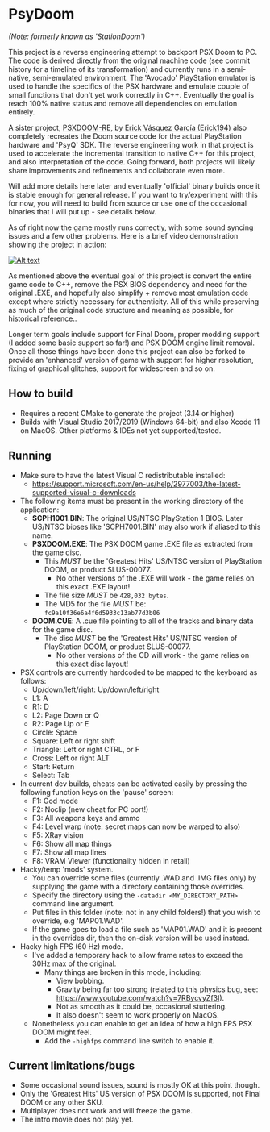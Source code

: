 # PsyDoom
*(Note: formerly known as 'StationDoom')*

This project is a reverse engineering attempt to backport PSX Doom to PC. The code is derived directly from the original machine code (see commit history for a timeline of its transformation) and currently runs in a semi-native, semi-emulated environment. The 'Avocado' PlayStation emulator is used to handle the specifics of the PSX hardware and emulate couple of small functions that don't yet work correctly in C++. Eventually the goal is reach 100% native status and remove all dependencies on emulation entirely.

A sister project, [PSXDOOM-RE](https://github.com/Erick194/PSXDOOM-RE), by [Erick Vásquez García (Erick194)](https://github.com/Erick194) also completely recreates the Doom source code for the actual PlayStation hardware and 'PsyQ' SDK. The reverse engineering work in that project is used to accelerate the incremental transition to native C++ for this project, and also interpretation of the code. Going forward, both projects will likely share improvements and refinements and collaborate even more.

Will add more details here later and eventually 'official' binary builds once it is stable enough for general release. If you want to try/experiment with this for now, you will need to build from source or use one of the occasional binaries that I will put up - see details below.

As of right now the game mostly runs correctly, with some sound syncing issues and a few other problems. Here is a brief video demonstration showing the project in action:

[![Alt text](https://img.youtube.com/vi/o7t7w1YjjSw/0.jpg)](https://www.youtube.com/watch?v=o7t7w1YjjSw)

As mentioned above the eventual goal of this project is convert the entire game code to C++, remove the PSX BIOS dependency and need for the original .EXE, and hopefully also simplify + remove most emulation code except where strictly necessary for authenticity. All of this while preserving as much of the original code structure and meaning as possible, for historical reference..

Longer term goals include support for Final Doom, proper modding support (I added some basic support so far!) and PSX DOOM engine limit removal. Once all those things have been done this project can also be forked to provide an 'enhanced' version of game with support for higher resolution, fixing of graphical glitches, support for widescreen and so on.

## How to build
- Requires a recent CMake to generate the project (3.14 or higher)
- Builds with Visual Studio 2017/2019 (Windows 64-bit) and also Xcode 11 on MacOS. Other platforms & IDEs not yet supported/tested.

## Running
- Make sure to have the latest Visual C redistributable installed:
  - https://support.microsoft.com/en-us/help/2977003/the-latest-supported-visual-c-downloads
- The following items must be present in the working directory of the application:
  - **SCPH1001.BIN**: The original US/NTSC PlayStation 1 BIOS. Later US/NTSC bioses like 'SCPH7001.BIN' may also work if aliased to this name.
  - **PSXDOOM.EXE**: The PSX DOOM game .EXE file as extracted from the game disc. 
    - This *MUST* be the 'Greatest Hits' US/NTSC version of PlayStation DOOM, or product SLUS-00077.
        - No other versions of the .EXE will work - the game relies on this exact .EXE layout!
    - The file size *MUST* be `428,032 bytes`.
    - The MD5 for the file *MUST* be: `fc9a10f36e6a4f6d5933c13ab77d3b06`
  - **DOOM.CUE**: A .cue file pointing to all of the tracks and binary data for the game disc. 
    - The disc *MUST* be the 'Greatest Hits' US/NTSC version of PlayStation DOOM, or product SLUS-00077.
        - No other versions of the CD will work - the game relies on this exact disc layout!
- PSX controls are currently hardcoded to be mapped to the keyboard as follows:
    - Up/down/left/right: Up/down/left/right
    - L1: A
    - R1: D
    - L2: Page Down or Q
    - R2: Page Up or E
    - Circle: Space
    - Square: Left or right shift
    - Triangle: Left or right CTRL, or F
    - Cross: Left or right ALT
    - Start: Return
    - Select: Tab
- In current dev builds, cheats can be activated easily by pressing the following function keys on the 'pause' screen:
    - F1: God mode
    - F2: Noclip (new cheat for PC port!)
    - F3: All weapons keys and ammo
    - F4: Level warp (note: secret maps can now be warped to also)
    - F5: XRay vision
    - F6: Show all map things
    - F7: Show all map lines
    - F8: VRAM Viewer (functionality hidden in retail)
- Hacky/temp 'mods' system.
    - You can override some files (currently .WAD and .IMG files only) by supplying the game with a directory containing those overrides.
    - Specify the directory using the `-datadir <MY_DIRECTORY_PATH>` command line argument.
    - Put files in this folder (note: not in any child folders!) that you wish to override, e.g 'MAP01.WAD'.
    - If the game goes to load a file such as 'MAP01.WAD' and it is present in the overrides dir, then the on-disk version will be used instead.
- Hacky high FPS (60 Hz) mode.
    - I've added a temporary hack to allow frame rates to exceed the 30Hz max of the original.
        - Many things are broken in this mode, including:
            - View bobbing.
            - Gravity being far too strong (related to this physics bug, see: https://www.youtube.com/watch?v=7RBycvyZf3I).
            - Not as smooth as it could be, occasional stuttering.
            - It also doesn't seem to work properly on MacOS.
    - Nonetheless you can enable to get an idea of how a high FPS PSX DOOM might feel.
        - Add the `-highfps` command line switch to enable it.
## Current limitations/bugs
- Some occasional sound issues, sound is mostly OK at this point though.
- Only the 'Greatest Hits' US version of PSX DOOM is supported, not Final DOOM or any other SKU.
- Multiplayer does not work and will freeze the game.
- The intro movie does not play yet.
